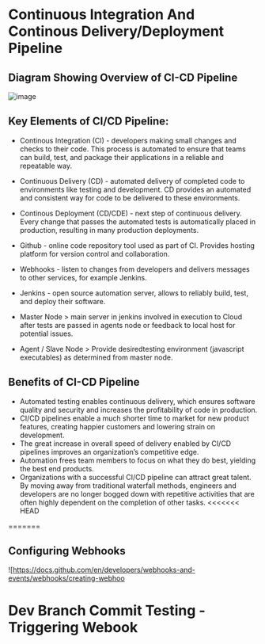 # Continuous Integration And Continous Delivery/Deployment Pipeline

## Diagram Showing Overview of CI-CD Pipeline

![image](https://user-images.githubusercontent.com/97620055/187897272-42bf8b40-13ab-451b-9e12-28a439e8c8d1.png)


## Key Elements of CI/CD Pipeline:

- Continous Integration (CI) -  developers making small changes and checks to their code. This process is automated to ensure that teams can build, test, and package their applications in a reliable and repeatable way. 

- Continuous Delivery (CD) - automated delivery of completed code to environments like testing and development. CD provides an automated and consistent way for code to be delivered to these environments.


- Continous Deployment (CD/CDE) -  next step of continuous delivery. Every change that passes the automated tests is automatically placed in production, resulting in many production deployments.


- Github - online code repository tool used as part of CI.  Provides hosting platform for version control and collaboration.


- Webhooks - listen to changes from developers and delivers messages to other services, for example Jenkins.

- Jenkins -  open source automation server, allows to reliably build, test, and deploy their software.

- Master Node > main server in jenkins involved in execution to Cloud after tests are passed in agents node or feedback to local host for potential issues. 

- Agent / Slave Node > Provide desiredtesting environment (javascript executables) as determined from master node.

## Benefits of CI-CD Pipeline

- Automated testing enables continuous delivery, which ensures software quality and security and increases the profitability of code in production.
- CI/CD pipelines enable a much shorter time to market for new product features, creating happier customers and lowering strain on development.
- The great increase in overall speed of delivery enabled by CI/CD pipelines improves an organization’s competitive edge.
- Automation frees team members to focus on what they do best, yielding the best end products.
- Organizations with a successful CI/CD pipeline can attract great talent. By moving away from traditional waterfall methods, engineers and developers are no longer bogged down with repetitive activities that are often highly dependent on the completion of other tasks. 
<<<<<<< HEAD
 
 
=======


## Configuring Webhooks

![https://docs.github.com/en/developers/webhooks-and-events/webhooks/creating-webhoo

# Dev Branch Commit Testing - Triggering Webook
